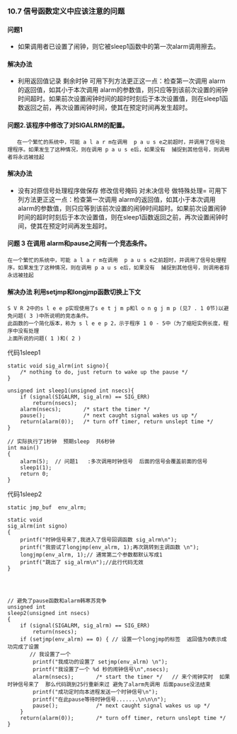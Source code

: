 

### 10.7 信号函数定义中应该注意的问题

#### 问题1 

  - 如果调用者已设置了闹钟，则它被sleep1函数中的第一次alarm调用擦去。
  

#### 解决办法
  - 利用返回值记录 剩余时钟
  可用下列方法更正这一点：检查第一次调用 alarm的返回值，如其小于本次调用 alarm的参数值，则只应等到该前次设置的闹钟时间超时。如果前次设置闹钟时间的超时时刻后于本次设置值，则在sleep1函数返回之前，再次设置闹钟时间，使其在预定时间再发生超时。

#### 问题2.该程序中修改了对SIGALRM的配置。  
       在一个繁忙的系统中，可能 a l a r m在调用  p a u s e之前超时，并调用了信号处理程序。如果发生了这种情况，则在调用 p a u s e后，如果没有  捕捉到其他信号，则调用者将永远被挂起

#### 解决办法  
   - 没有对原信号处理程序做保存   修改信号掩码  对未决信号 做特殊处理=
    可用下列方法更正这一点：检查第一次调用 alarm的返回值，如其小于本次调用 alarm的参数值，则只应等到该前次设置的闹钟时间超时。如果前次设置闹钟时间的超时时刻后于本次设置值，则在sleep1函数返回之前，再次设置闹钟时间，使其在预定时间再发生超时。

#### 问题 3 在调用 alarm和pause之间有一个竞态条件。 

    在一个繁忙的系统中，可能 a l a r m在调用  p a u s e之前超时，并调用了信号处理程序。如果发生了这种情况，则在调用 p a u s e后，如果没有  捕捉到其他信号，则调用者将永远被挂起

#### 解决办法  利用setjmp和longjmp函数切换上下文
    S V R 2中的s l e e p实现使用了s e t j m p和l o n g j m p (见7 . 1 0节)以避免问题( 3 )中所说明的竞态条件。
    此函数的一个简化版本，称为 s l e e p 2，示于程序 1 0 - 5中（为了缩短实例长度，程序中没有处理
    上面所说的问题( 1 )和( 2 )



代码1sleep1

```
static void sig_alrm(int signo){
	/* nothing to do, just return to wake up the pause */
}

unsigned int sleep1(unsigned int nsecs){
	if (signal(SIGALRM, sig_alrm) == SIG_ERR)
		return(nsecs);
	alarm(nsecs);		/* start the timer */
	pause();			/* next caught signal wakes us up */
	return(alarm(0));	/* turn off timer, return unslept time */
}
 
// 实际执行了1秒钟  预期sleep  共6秒钟
int main()
{
	alarm(5);  // 问题1	:多次调用时钟信号  后面的信号会覆盖前面的信号
	sleep1(1);
	return 0;
}
```


代码1sleep2


```
static jmp_buf	env_alrm;

static void
sig_alrm(int signo)
{
	printf("时钟信号来了,我进入了信号回调函数 sig_alrm\n");
	printf("我尝试了longjmp(env_alrm, 1);再次跳转到主调函数 \n");
	longjmp(env_alrm, 1);// 通常第二个参数都默认写成1
	printf("跳出了 sig_alrm\n");//此行代码无效
}




// 避免了pause函数和alarm韩寒苏竞争
unsigned int
sleep2(unsigned int nsecs)
{
	if (signal(SIGALRM, sig_alrm) == SIG_ERR)  
		return(nsecs);
	if (setjmp(env_alrm) == 0) { // 设置一个longjmp的标签  返回值为0表示成功完成了设置
	   // 我设置了一个 
	    printf("我成功的设置了 setjmp(env_alrm) \n");
	    printf("我设置了一个 %d 秒的闹钟信号\n",nsecs);
		alarm(nsecs);		/* start the timer */   // 来个闹钟实时  如果时钟信号来了  那么代码跳到25行重新来过 避免了alarm先调用 后面pause没法结束
	    printf("成功定时向本进程发送一个时钟信号\n");
		printf("在此pause等待时钟信号.......\n\n\n");
		pause();			/* next caught signal wakes us up */
	}
	return(alarm(0));		/* turn off timer, return unslept time */
}


```